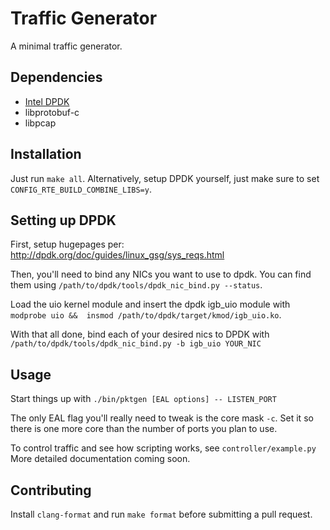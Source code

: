 # Traffic Generator
A minimal traffic generator.

## Dependencies
+ [Intel DPDK](http://dpdk.org)
+ libprotobuf-c
+ libpcap

## Installation
Just run `make all`. Alternatively, setup DPDK yourself, just make sure to set
`CONFIG_RTE_BUILD_COMBINE_LIBS=y`.

## Setting up DPDK
First, setup hugepages per: http://dpdk.org/doc/guides/linux_gsg/sys_reqs.html

Then, you'll need to bind any NICs you want to use to dpdk. You can find them
using `/path/to/dpdk/tools/dpdk_nic_bind.py --status`.

Load the uio kernel module and insert the dpdk igb_uio module with
`modprobe uio &&  insmod /path/to/dpdk/target/kmod/igb_uio.ko`.

With that all done, bind each of your desired nics to DPDK with
`/path/to/dpdk/tools/dpdk_nic_bind.py -b igb_uio YOUR_NIC`

## Usage
Start things up with `./bin/pktgen [EAL options] -- LISTEN_PORT`

The only EAL flag you'll really need to tweak is the core mask `-c`. Set it so
there is one more core than the number of ports you plan to use.

To control traffic and see how scripting works, see `controller/example.py`
More detailed documentation coming soon.

## Contributing
Install `clang-format` and run `make format` before submitting a pull request.
